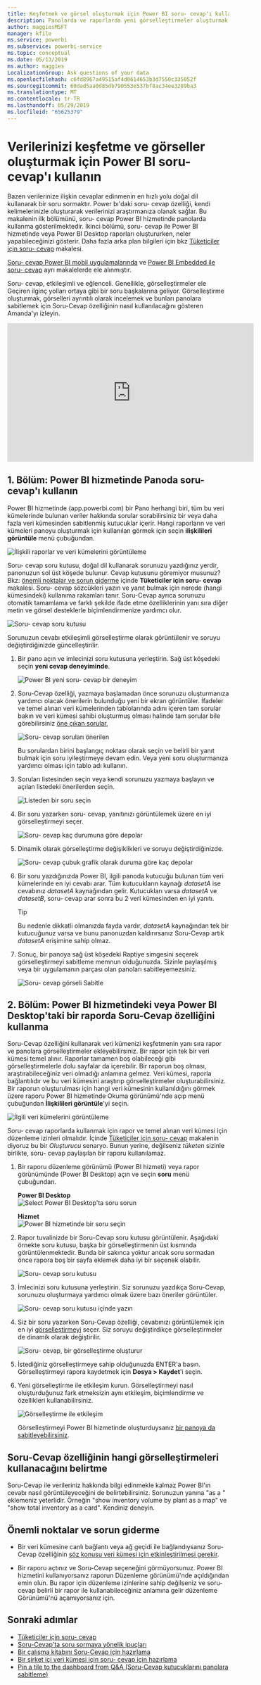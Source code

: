 ```yaml
---
title: Keşfetmek ve görsel oluşturmak için Power BI soru- cevap'ı kullanın
description: Panolarda ve raporlarda yeni görselleştirmeler oluşturmak için Power BI soru- cevap'ı kullanma
author: maggiesMSFT
manager: kfile
ms.service: powerbi
ms.subservice: powerbi-service
ms.topic: conceptual
ms.date: 05/13/2019
ms.author: maggies
LocalizationGroup: Ask questions of your data
ms.openlocfilehash: c6fd8967a49515af4d0614653b3d7550c335052f
ms.sourcegitcommit: 60dad5aa0d85db790553e537bf8ac34ee3289ba3
ms.translationtype: MT
ms.contentlocale: tr-TR
ms.lasthandoff: 05/29/2019
ms.locfileid: "65625379"
---
```

# <a name="use-power-bi-qa-to-explore-your-data-and-create-visuals"></a>Verilerinizi keşfetme ve görseller oluşturmak için Power BI soru- cevap'ı kullanın

Bazen verilerinize ilişkin cevaplar edinmenin en hızlı yolu doğal dil kullanarak bir soru sormaktır. Power bı'daki soru- cevap özelliği, kendi kelimelerinizle oluşturarak verilerinizi araştırmanıza olanak sağlar.  Bu makalenin ilk bölümünü, soru- cevap Power BI hizmetinde panolarda kullanma gösterilmektedir. İkinci bölümü, soru- cevap ile Power BI hizmetinde veya Power BI Desktop raporları oluştururken, neler yapabileceğinizi gösterir. Daha fazla arka plan bilgileri için bkz [Tüketiciler için soru- cevap](consumer/end-user-q-and-a.md) makalesi. 

[Soru- cevap Power BI mobil uygulamalarında](consumer/mobile/mobile-apps-ios-qna.md) ve [Power BI Embedded ile soru- cevap](developer/qanda.md) ayrı makalelerde ele alınmıştır. 

Soru- cevap, etkileşimli ve eğlenceli. Genellikle, görselleştirmeler ele Geçiren ilginç yolları ortaya gibi bir soru başkalarına geliyor. Görselleştirme oluşturmak, görselleri ayrıntılı olarak incelemek ve bunları panolara sabitlemek için Soru-Cevap özelliğinin nasıl kullanılacağını gösteren Amanda'yı izleyin.

<iframe width="560" height="315" src="https://www.youtube.com/embed/qMf7OLJfCz8?list=PL1N57mwBHtN0JFoKSR0n-tBkUJHeMP2cP" frameborder="0" allowfullscreen></iframe>

## <a name="part-1-use-qa-on-a-dashboard-in-the-power-bi-service"></a>1. Bölüm: Power BI hizmetinde Panoda soru- cevap'ı kullanın

Power BI hizmetinde (app.powerbi.com) bir Pano herhangi biri, tüm bu veri kümelerinde bulunan veriler hakkında sorular sorabilirsiniz bir veya daha fazla veri kümesinden sabitlenmiş kutucuklar içerir. Hangi raporların ve veri kümeleri panoyu oluşturmak için kullanılan görmek için seçin **ilişkilileri görüntüle** menü çubuğundan.

![İlişkili raporlar ve veri kümelerini görüntüleme](media/power-bi-tutorial-q-and-a/power-bi-view-related.png)

Soru- cevap soru kutusu, doğal dil kullanarak sorunuzu yazdığınız yerdir, panonuzun sol üst köşede bulunur. Cevap kutusunu göremiyor musunuz? Bkz: [önemli noktalar ve sorun giderme](consumer/end-user-q-and-a.md#considerations-and-troubleshooting) içinde **Tüketiciler için soru- cevap** makalesi.  Soru- cevap sözcükleri yazın ve yanıt bulmak için nerede (hangi kümesindeki) kullanıma rakamları tanır. Soru-Cevap ayrıca sorunuzu otomatik tamamlama ve farklı şekilde ifade etme özelliklerinin yanı sıra diğer metin ve görsel desteklerle biçimlendirmenize yardımcı olur.

![Soru- cevap soru kutusu](media/power-bi-tutorial-q-and-a/powerbi-qna.png)

Sorunuzun cevabı etkileşimli görselleştirme olarak görüntülenir ve soruyu değiştirdiğinizde güncelleştirilir.

1. Bir pano açın ve imlecinizi soru kutusuna yerleştirin. Sağ üst köşedeki seçin **yeni cevap deneyiminde**.

    ![Power BI yeni soru- cevap bir deneyim](media/power-bi-tutorial-q-and-a/power-bi-qna-new-experience.png)

1. Soru-Cevap özelliği, yazmaya başlamadan önce sorunuzu oluşturmanıza yardımcı olacak önerilerin bulunduğu yeni bir ekran görüntüler. İfadeler ve temel alınan veri kümelerinden tablolarında adını içeren tam sorular bakın ve veri kümesi sahibi oluşturmuş olması halinde tam sorular bile görebilirsiniz [öne çıkan sorular](service-q-and-a-create-featured-questions.md),

   ![Soru- cevap soruları önerilen](media/power-bi-tutorial-q-and-a/power-bi-qna-suggested-questions.png)

   Bu sorulardan birini başlangıç noktası olarak seçin ve belirli bir yanıt bulmak için soru iyileştirmeye devam edin. Veya yeni soru oluşturmanıza yardımcı olması için tablo adı kullanın.

2. Soruları listesinden seçin veya kendi sorunuzu yazmaya başlayın ve açılan listedeki önerilerden seçin.

   ![Listeden bir soru seçin](media/power-bi-tutorial-q-and-a/power-bi-qna-select-a-question-how-many-stores.png)

3. Bir soru yazarken soru- cevap, yanıtınızı görüntülemek üzere en iyi görselleştirmeyi seçer.

   ![Soru- cevap kaç durumuna göre depolar](media/power-bi-tutorial-q-and-a/power-bi-qna-how-many-stores-by-state.png)

4. Dinamik olarak görselleştirme değişiklikleri ve soruyu değiştirdiğinizde.

   ![Soru- cevap çubuk grafik olarak duruma göre kaç depolar](media/power-bi-tutorial-q-and-a/power-bi-qna-stores-by-state-bar-chart.png)

1. Bir soru yazdığınızda Power BI, ilgili panoda kutucuğu bulunan tüm veri kümelerinde en iyi cevabı arar.  Tüm kutucukların kaynağı *datasetA* ise cevabınız *datasetA* kaynağından gelir.  Kutucukları varsa *datasetA* ve *datasetB*, soru- cevap arar sonra bu 2 veri kümesinden en iyi yanıtı.

   > [!TIP]
   > Bu nedenle dikkatli olmanızda fayda vardır, *datasetA* kaynağından tek bir kutucuğunuz varsa ve bunu panonuzdan kaldırırsanız Soru-Cevap artık *datasetA* erişimine sahip olmaz.
   >

5. Sonuç, bir panoya sağ üst köşedeki Raptiye simgesini seçerek görselleştirmeyi sabitleme memnun olduğunuzda. Sizinle paylaşılmış veya bir uygulamanın parçası olan panoları sabitleyemezsiniz.

   ![Soru- cevap görseli Sabitle](media/power-bi-tutorial-q-and-a/power-bi-qna-pin-visual.png)

## <a name="part-2-use-qa-in-a-report-in-power-bi-service-or-power-bi-desktop"></a>2. Bölüm: Power BI hizmetindeki veya Power BI Desktop'taki bir raporda Soru-Cevap özelliğini kullanma

Soru-Cevap özelliğini kullanarak veri kümenizi keşfetmenin yanı sıra rapor ve panolara görselleştirmeler ekleyebilirsiniz. Bir rapor için tek bir veri kümesi temel alınır. Raporlar tamamen boş olabileceği gibi görselleştirmelerle dolu sayfalar da içerebilir. Bir raporun boş olması, araştırabileceğiniz veri olmadığı anlamına gelmez. Veri kümesi, raporla bağlantılıdır ve bu veri kümesini araştırıp görselleştirmeler oluşturabilirsiniz.  Bir raporun oluşturulması için hangi veri kümesinin kullanıldığını görmek üzere raporu Power BI hizmetinde Okuma görünümü'nde açıp menü çubuğundan **İlişkilileri görüntüle**'yi seçin.

![İlgili veri kümelerini görüntüleme](media/power-bi-tutorial-q-and-a/power-bi-view-related.png)

Soru- cevap raporlarda kullanmak için rapor ve temel alınan veri kümesi için düzenleme izinleri olmalıdır. İçinde [Tüketiciler için soru- cevap](consumer/end-user-q-and-a.md) makalenin diyoruz bu bir *Oluşturucu* senaryo. Bunun yerine, değilseniz *tüketen* sizinle birlikte, soru- cevap paylaşılan bir raporu kullanılamaz.

1. Bir raporu düzenleme görünümü (Power BI hizmeti) veya rapor görünümünde (Power BI Desktop) açın ve seçin **soru** menü çubuğundan.

    **Power BI Desktop**    
    ![Select Power BI Desktop'ta soru sorun](media/power-bi-tutorial-q-and-a/power-bi-desktop-question.png)

    **Hizmet**    
    ![Power BI hizmetinde bir soru seçin](media/power-bi-tutorial-q-and-a/power-bi-service.png)

2. Rapor tuvalinizde bir Soru-Cevap soru kutusu görüntülenir. Aşağıdaki örnekte soru kutusu, başka bir görselleştirmenin üst kısmında görüntülenmektedir. Bunda bir sakınca yoktur ancak soru sormadan önce rapora boş bir sayfa eklemek daha iyi bir seçenek olabilir.

    ![Soru- cevap soru kutusu](media/power-bi-tutorial-q-and-a/power-bi-ask-question.png)

3. İmlecinizi soru kutusuna yerleştirin. Siz sorunuzu yazdıkça Soru-Cevap, sorunuzu oluşturmaya yardımcı olmak üzere bazı öneriler görüntüler.

   ![Soru- cevap soru kutusu içinde yazın](media/power-bi-tutorial-q-and-a/power-bi-q-and-a-suggestions.png)

4. Siz bir soru yazarken Soru-Cevap özelliği, cevabınızı görüntülemek için en iyi [görselleştirmeyi](visuals/power-bi-visualization-types-for-reports-and-q-and-a.md) seçer. Siz soruyu değiştirdikçe görselleştirmeler de dinamik olarak değiştirilir.

   ![Soru- cevap, bir görselleştirme oluşturur](media/power-bi-tutorial-q-and-a/power-bi-q-and-a-visual.png)

5. İstediğiniz görselleştirmeye sahip olduğunuzda ENTER'a basın. Görselleştirmeyi rapora kaydetmek için **Dosya > Kaydet**'i seçin.

6. Yeni görselleştirme ile etkileşim kurun. Görselleştirmeyi nasıl oluşturduğunuz fark etmeksizin aynı etkileşim, biçimlendirme ve özellikleri kullanabilirsiniz.

   ![Görselleştirme ile etkileşim](media/power-bi-tutorial-q-and-a/power-bi-q-and-a-ellipses.png)

   Görselleştirmeyi Power BI hizmetinde oluşturduysanız [bir panoya da sabitleyebilirsiniz](service-dashboard-pin-tile-from-q-and-a.md).

## <a name="tell-qa-which-visualization-to-use"></a>Soru-Cevap özelliğinin hangi görselleştirmeleri kullanacağını belirtme
Soru-Cevap ile verileriniz hakkında bilgi edinmekle kalmaz Power BI'ın cevabı nasıl görüntüleyeceğini de belirtebilirsiniz. Sorunuzun yanına "as a <visualization type>" eklemeniz yeterlidir.  Örneğin "show inventory volume by plant as a map" ve "show total inventory as a card".  Kendiniz deneyin.

## <a name="considerations-and-troubleshooting"></a>Önemli noktalar ve sorun giderme
- Bir veri kümesine canlı bağlantı veya ağ geçidi ile bağlandıysanız Soru-Cevap özelliğinin [söz konusu veri kümesi için etkinleştirilmesi gerekir](service-q-and-a-direct-query.md).

- Bir raporu açtınız ve Soru-Cevap seçeneğini görmüyorsunuz. Power BI hizmetini kullanıyorsanız raporun Düzenleme görünümü'nde açıldığından emin olun. Bu rapor için düzenleme izinlerine sahip değilseniz ve soru- cevap belirli bir rapor ile kullanabileceğiniz anlamına gelir düzenleme Görünümü'nü açamıyorsanız için.

## <a name="next-steps"></a>Sonraki adımlar

- [Tüketiciler için soru- cevap](consumer/end-user-q-and-a.md)   
- [Soru-Cevap'ta soru sormaya yönelik ipuçları](consumer/end-user-q-and-a-tips.md)   
- [Bir çalışma kitabını Soru-Cevap için hazırlama](service-prepare-data-for-q-and-a.md)  
- [Bir şirket içi veri kümesi için soru- cevap için hazırlama](service-q-and-a-direct-query.md)   
- [Pin a tile to the dashboard from Q&A (Soru-Cevap kutucuklarını panolara sabitleme)](service-dashboard-pin-tile-from-q-and-a.md)
